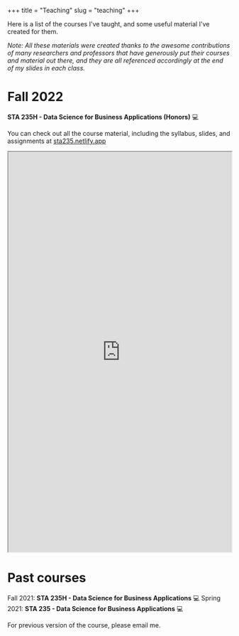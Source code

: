 +++ 
title = "Teaching" 
slug = "teaching" 
+++

Here is a list of the courses I've taught, and some useful material I've created for them. 

*Note: All these materials were created thanks to the awesome contributions of many researchers and professors that have generously put their courses and material out there, and they are all referenced accordingly at the end of my slides in each class.*

# Fall 2022

**STA 235H - Data Science for Business Applications (Honors)** :computer:

You can check out all the course material, including the syllabus, slides, and assignments at [sta235.netlify.app](https://sta235.netlify.app)

<iframe src="https://sta235.netlify.app" width="100%" height="900px"></iframe>

# Past courses

Fall 2021: **STA 235H - Data Science for Business Applications** :computer:
Spring 2021: **STA 235 - Data Science for Business Applications** :computer:

For previous version of the course, please email me.